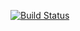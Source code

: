 [![Build Status](https://travis-ci.com/gabrielgraciani/clean-react.svg?branch=master)](https://travis-ci.com/gabrielgraciani/clean-react)